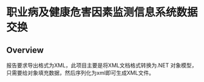 # 职业病及健康危害因素监测信息系统数据交换

## Overview
报告要求导出格式为XML，此项目主要是将XML文档格式转换为.NET 对象模型，只需要给对象填充数据，然后序列化为xml即可生成XML文件。

